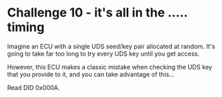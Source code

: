 # Challenge 10 - it's all in the ..... timing

Imagine an ECU with a single UDS seed/key pair allocated at random.  It's going to take far too long to try every UDS key until you get access.

However, this ECU makes a classic mistake when checking the UDS key that you provide to it, and you can take advantage of this...

Read DID 0x000A.